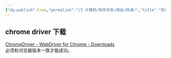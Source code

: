 ```yaml
---
{"dg-publish":true,"permalink":"/3 计算机/软件开发/爬虫/抢课/","title":"抢课"}
---
```



## chrome driver 下载
[ChromeDriver - WebDriver for Chrome - Downloads](https://chromedriver.chromium.org/downloads)  
必须和浏览器版本一致才能成功。